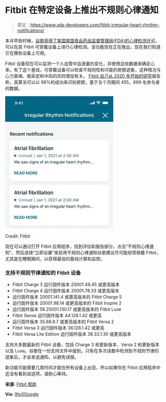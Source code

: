 # Fitbit 在特定设备上推出不规则心律通知

> 原文：<https://www.xda-developers.com/fitbit-irregular-heart-rhythm-notifications/>

本月早些时候，[谷歌获得了美国美国食品药品监督管理局(FDA)的心律检测许可](https://www.xda-developers.com/fitbit-ecg-detection-us/)，可以在其 Fitbit 可穿戴设备上进行心律检测。该功能现在正在推出，现在我们知道它在哪些设备上可用。

Fitbit 设备现在可以监测一个人血管中血液量的变化，并使用这些数据来确定心率。有了这个基线，可穿戴设备可以检查不规则性和可能的房颤迹象，这种情况与心力衰竭、痴呆症和中风的风险增加有关。 [Fitbit 自己从 2020 年开始的研究](https://press.fitbit.com/press-releases/press-release-details/2020/Fitbit-Announces-Large-Scale-Study-to-Identify-Atrial-Fibrillation/default.aspx)报告称，其算法可以以 98%的成功率识别房颤，基于五个月期间 455，699 名参与者的数据。

 <picture>![Irregular heart rhythm notifications screenshot](img/15a87c1e2d492979d0514ee60ed863fb.png)</picture> 

Credit: Fitbit

现在可以通过打开 Fitbit 应用程序，找到评估和报告部分，点击“不规则心律通知”，然后选择“立即设置”来启用不规则心律通知谷歌建议尽可能经常佩戴 Fitbit，尤其是在睡眠期间，以获得最佳的基线计算和监控。

### 支持不规则节律通知的 Fitbit 设备

*   Fitbit Charge 3 运行固件版本 20001.49.45 或更高版本
*   Fitbit Charge 4 运行固件版本 20001.78.33 或更高版本
*   运行固件版本 20001.141.4 或更高版本的 Fitbit Charge 5
*   运行固件版本 20001.98.14 或更高版本的 Fitbit Inspire 2
*   运行固件版本 58.20001.130.17 或更高版本的 Fitbit Luxe
*   Fitbit Sense 运行固件版本 44.128.1.42 或更高
*   运行固件版本 35.68.9.7 或更高版本的 Fitbit Versa 2
*   Fitbit Versa 3 运行固件版本 36.128.1.42 或更高
*   Fitbit Versa Lite Edition 运行固件版本 38.33.1.30 或更高版本

支持大多数最新的 Fitbit 设备，包括 Charge 3 和更新版本、Versa 2 和更新版本以及 Luxe。谷歌在一份支持文件中提到，只有在多次读数中检测到不规则节律的迹象后，才会发送通知，以避免误报。

新功能可能需要几周时间才能在所有设备上出现，所以如果你在 Fitbit 应用程序中还没有看到该选项，请耐心等待。

**来源:** [Fitbit 帮助](https://help.fitbit.com/articles/en_US/Help_article/2467.htm)

**Via:** [9to5Google](https://9to5google.com/2022/04/25/fitbit-irregular-heart-rhythm-notifications-rollout-device-support/)